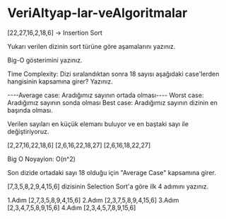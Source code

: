 # VeriAltyap-lar-veAlgoritmalar

[22,27,16,2,18,6] -> Insertion Sort

Yukarı verilen dizinin sort türüne göre aşamalarını yazınız.

Big-O gösterimini yazınız.

Time Complexity: Dizi sıralandıktan sonra 18 sayısı aşağıdaki case'lerden hangisinin kapsamına girer? Yazınız.

----Average case: Aradığımız sayının ortada olması----
Worst case: Aradığımız sayının sonda olması
Best case: Aradığımız sayının dizinin en başında olması.

Verilen sayıları en küçük elemanı buluyor ve en baştaki sayı ile değiştiriyoruz.

[2,27,16,22,18,6]
[2,6,16,22,18,27]
[2,6,16,18,22,27]

Big O Noyayion: O(n^2)

Son dizide ortadaki sayı 18 olduğu için "Average Case" kapsamına girer.

[7,3,5,8,2,9,4,15,6] dizisinin Selection Sort'a göre ilk 4 adımını yazınız.

1.Adım [2,7,3,5,8,9,4,15,6]
2.Adım [2,3,7,5,8,9,4,15,6]
3.Adım [2,3,4,7,5,8,9,15,6]
4.Adım [2,3,4,5,7,8,9,15,6]
